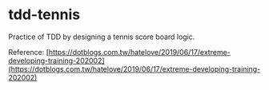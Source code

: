 # tdd-tennis
Practice of TDD by designing a tennis score board logic.

Reference: [https://dotblogs.com.tw/hatelove/2019/06/17/extreme-developing-training-202002](https://dotblogs.com.tw/hatelove/2019/06/17/extreme-developing-training-202002)
